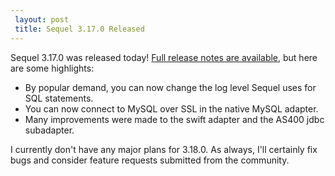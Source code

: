 ```yaml
---
 layout: post
 title: Sequel 3.17.0 Released
---
```


Sequel 3.17.0 was released today!  <a href="http://sequel.jeremyevans.net/rdoc/files/doc/release_notes/3_17_0_txt.html">Full release notes are available</a>, but here are some highlights:

* By popular demand, you can now change the log level Sequel uses for SQL statements.
* You can now connect to MySQL over SSL in the native MySQL adapter.
* Many improvements were made to the swift adapter and the AS400 jdbc subadapter.

I currently don't have any major plans for 3.18.0.  As always, I'll certainly fix bugs and consider feature requests submitted from the community.
